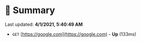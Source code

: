 # 📖 Summary
Last updated: **4/1/2021, 5:40:49 AM**

- `GET` [https://google.com](https://google.com) - **Up** (133ms)
